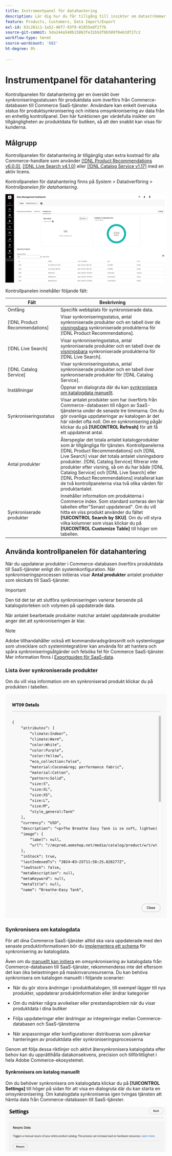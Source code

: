 ```yaml
---
title: Instrumentpanel för datahantering
description: Lär dig hur du får tillgång till insikter om dataströmmar för  [!DNL Catalog Service], [!DNL Live Search] och [!DNL Product Recommendation]s.
feature: Products, Customers, Data Import/Export
exl-id: 63c261c1-1a52-46f7-93f8-81055edf1f7b
source-git-commit: 5da244a548b15863fe31b5df8b509f8e63df27c2
workflow-type: tm+mt
source-wordcount: '682'
ht-degree: 0%

---
```


# Instrumentpanel för datahantering

Kontrollpanelen för datahantering ger en översikt över synkroniseringsstatusen för produktdata som överförs från Commerce-databasen till Commerce SaaS-tjänster. Användare kan enkelt övervaka status för produktsynkronisering och initiera omsynkronisering av data från en enhetlig kontrollpanel. Den här funktionen ger värdefulla insikter om tillgängligheten av produktdata för butiken, så att den snabbt kan visas för kunderna.

## Målgrupp

Kontrollpanelen för datahantering är tillgänglig utan extra kostnad för alla Commerce-handlare som använder [[!DNL Product Recommendations v6.0.0]](https://experienceleague.adobe.com/en/docs/commerce/product-recommendations/guide-overview), [[!DNL Live Search v4.1.0]](https://experienceleague.adobe.com/en/docs/commerce/live-search/guide-overview) eller [[!DNL Catalog Service v1.17]](https://experienceleague.adobe.com/en/docs/commerce/catalog-service/guide-overview) med en aktiv licens.

Kontrollpanelen för datahantering finns på *System* > Dataöverföring > *Kontrollpanelen för datahantering*.

![Instrumentpanel för datahantering](assets/data-management-dashboard.png)

Kontrollpanelen innehåller följande fält:

| Fält | Beskrivning |
|--- |--- |
| Omfång | Specifik webbplats för synkroniserade data. |
| [!DNL Product Recommendations] | Visar synkroniseringsstatus, antal synkroniserade produkter och en tabell över de [visningsbara](https://experienceleague.adobe.com/en/docs/commerce-admin/config/catalog/inventory#stock-options) synkroniserade produkterna för [!DNL Product Recommendations]. |
| [!DNL Live Search] | Visar synkroniseringsstatus, antal synkroniserade produkter och en tabell över de [visningsbara](https://experienceleague.adobe.com/en/docs/commerce-admin/config/catalog/inventory#stock-options) synkroniserade produkterna för [!DNL Live Search]. |
| [!DNL Catalog Service] | Visar synkroniseringsstatus, antal synkroniserade produkter och en tabell över synkroniserade produkter för [!DNL Catalog Service]. |
| Inställningar | Öppnar en dialogruta där du kan [synkronisera om katalogdata manuellt](#resync-catalog-data). |
| Synkroniseringsstatus | Visar antalet produkter som har överförts från Commerce-databasen till någon av SaaS-tjänsterna under de senaste tre timmarna. Om du gör ovanliga uppdateringar av katalogen är det här värdet ofta noll. Om en synkronisering pågår klickar du på **[!UICONTROL Refresh]** för att få ett uppdaterat antal. |
| Antal produkter | Återspeglar det totala antalet katalogprodukter som är tillgängliga för tjänsten. Kontrollpanelerna [!DNL Product Recommendations] och [!DNL Live Search] visar det totala antalet _visningsbara_ produkter. [!DNL Catalog Service] filtrerar inte produkter efter visning, så om du har både [!DNL Catalog Service] och [!DNL Live Search] eller [!DNL Product Recommendations] installerat kan de två kontrollpanelerna visa två olika värden för produktantalet. |
| Synkroniserade produkter | Innehåller information om produkterna i Commerce index. Som standard sorteras den här tabellen efter&quot;Senast uppdaterad&quot;. Om du vill hitta en viss produkt använder du fältet **[!UICONTROL Search by SKU]**. Om du vill styra vilka kolumner som visas klickar du på **[!UICONTROL Customize Table]** till höger om tabellen. |

## Använda kontrollpanelen för datahantering

När du uppdaterar produkter i Commerce-databasen överförs produktdata till SaaS-tjänster enligt din systemkonfiguration. När synkroniseringsprocessen initieras visar **Antal produkter** antalet produkter som skickats till SaaS-tjänster.

>[!IMPORTANT]
>
>Den tid det tar att slutföra synkroniseringen varierar beroende på katalogstorleken och volymen på uppdaterade data.

När antalet bearbetade produkter matchar antalet uppdaterade produkter anger det att synkroniseringen är klar.

>[!NOTE]
>
>Adobe tillhandahåller också ett kommandoradsgränssnitt och systemloggar som utvecklare och systemintegratörer kan använda för att hantera och spåra synkroniseringsåtgärder och felsöka fel för Commerce SaaS-tjänster. Mer information finns i [Exportguiden för SaaS-data](https://experienceleague.adobe.com/en/docs/commerce/saas-data-export/overview).

### Lista över synkroniserade produkter

Om du vill visa information om en synkroniserad produkt klickar du på produkten i tabellen.

![Synkroniserad produktinformation](assets/sync-product-detail.png)

### Synkronisera om katalogdata

För att dina Commerce SaaS-tjänster alltid ska vara uppdaterade med den senaste produktinformationen bör du [implementera ett schema](https://experienceleague.adobe.com/en/docs/commerce-operations/configuration-guide/cli/manage-indexers#reindex) för synkronisering av katalogdata.

Även om du [manuellt kan initiera](#manually-resync-catalog) en omsynkronisering av katalogdata från Commerce-databasen till SaaS-tjänster, rekommenderas inte det eftersom det kan öka belastningen på maskinvaruresurserna. Du kan behöva synkronisera om katalogen manuellt i följande scenarier:

- När du gör stora ändringar i produktkatalogen, till exempel lägger till nya produkter, uppdaterar produktinformation eller ändrar kategorier

- Om du märker några avvikelser eller prestandaproblem när du visar produktdata i dina butiker

- Följa uppdateringar eller ändringar av integreringar mellan Commerce-databasen och SaaS-tjänsterna

- När anpassningar eller konfigurationer distribueras som påverkar hanteringen av produktdata eller synkroniseringsprocesserna

Genom att följa dessa riktlinjer och aktivt återsynkronisera katalogdata efter behov kan du upprätthålla datakonsekvens, precision och tillförlitlighet i hela Adobe Commerce-ekosystemet.

#### Synkronisera om katalog manuellt

Om du behöver synkronisera om katalogdata klickar du på **[!UICONTROL Settings]** till höger på sidan för att visa en dialogruta där du kan starta en omsynkronisering. Om katalogdata synkroniseras igen tvingas tjänsten att hämta data från Commerce-databasen till SaaS-tjänster.

![Synkronisera produkter manuellt](assets/resync-data.png)
